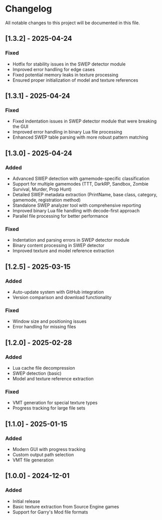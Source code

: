 # Changelog

All notable changes to this project will be documented in this file.

## [1.3.2] - 2025-04-24

### Fixed
- Hotfix for stability issues in the SWEP detector module
- Improved error handling for edge cases
- Fixed potential memory leaks in texture processing
- Ensured proper initialization of model and texture references

## [1.3.1] - 2025-04-24

### Fixed
- Fixed indentation issues in SWEP detector module that were breaking the GUI
- Improved error handling in binary Lua file processing
- Enhanced SWEP table parsing with more robust pattern matching

## [1.3.0] - 2025-04-24

### Added
- Advanced SWEP detection with gamemode-specific classification
- Support for multiple gamemodes (TTT, DarkRP, Sandbox, Zombie Survival, Murder, Prop Hunt)
- Detailed SWEP metadata extraction (PrintName, base class, category, gamemode, registration method)
- Standalone SWEP analyzer tool with comprehensive reporting
- Improved binary Lua file handling with decode-first approach
- Parallel file processing for better performance

### Fixed
- Indentation and parsing errors in SWEP detector module
- Binary content processing in SWEP detector
- Improved texture and model reference extraction

## [1.2.5] - 2025-03-15

### Added
- Auto-update system with GitHub integration
- Version comparison and download functionality

### Fixed
- Window size and positioning issues
- Error handling for missing files

## [1.2.0] - 2025-02-28

### Added
- Lua cache file decompression
- SWEP detection (basic)
- Model and texture reference extraction

### Fixed
- VMT generation for special texture types
- Progress tracking for large file sets

## [1.1.0] - 2025-01-15

### Added
- Modern GUI with progress tracking
- Custom output path selection
- VMT file generation

## [1.0.0] - 2024-12-01

### Added
- Initial release
- Basic texture extraction from Source Engine games
- Support for Garry's Mod file formats
